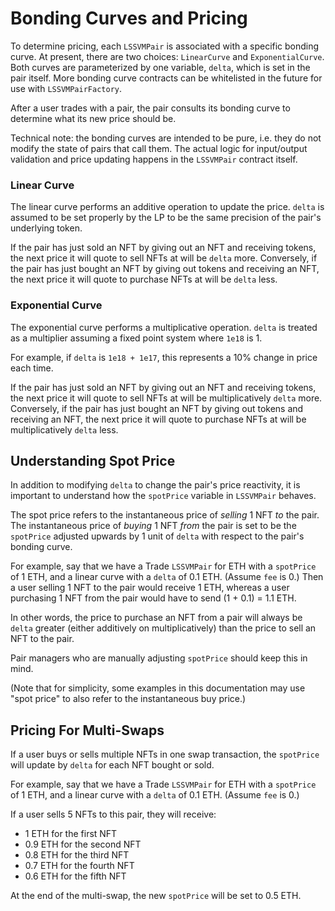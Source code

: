 # Bonding Curves and Pricing

To determine pricing, each `LSSVMPair` is associated with a specific bonding curve. At present, there are two choices: `LinearCurve` and `ExponentialCurve`. Both curves are parameterized by one variable, `delta`, which is set in the pair itself. More bonding curve contracts can be whitelisted in the future for use with `LSSVMPairFactory`.

After a user trades with a pair, the pair consults its bonding curve to determine what its new price should be. 

Technical note: the bonding curves are intended to be pure, i.e. they do not modify the state of pairs that call them. The actual logic for input/output validation and price updating happens in the `LSSVMPair` contract itself. 

### Linear Curve
The linear curve performs an additive operation to update the price. `delta` is assumed to be set properly by the LP to be the same precision of the pair's underlying token.

If the pair has just sold an NFT by giving out an NFT and receiving tokens, the next price it will quote to sell NFTs at will be `delta` more. Conversely, if the pair has just bought an NFT by giving out tokens and receiving an NFT, the next price it will quote to purchase NFTs at will be `delta` less. 

### Exponential Curve
The exponential curve performs a multiplicative operation. `delta` is treated as a multiplier assuming a fixed point system where `1e18` is 1.

For example, if `delta` is `1e18 + 1e17`, this represents a 10% change in price each time.

If the pair has just sold an NFT by giving out an NFT and receiving tokens, the next price it will quote to sell NFTs at will be multiplicatively `delta` more. Conversely, if the pair has just bought an NFT by giving out tokens and receiving an NFT, the next price it will quote to purchase NFTs at will be multiplicatively `delta` less. 

## Understanding Spot Price
In addition to modifying `delta` to change the pair's price reactivity, it is important to understand how the `spotPrice` variable in `LSSVMPair` behaves.

The spot price refers to the instantaneous price of *selling* 1 NFT *to* the pair. The instantaneous price of *buying* 1 NFT *from* the pair is set to be the `spotPrice` adjusted upwards by 1 unit of `delta` with respect to the pair's bonding curve.

For example, say that we have a Trade `LSSVMPair` for ETH  with a `spotPrice` of 1 ETH, and a linear curve with a `delta` of 0.1 ETH. (Assume `fee` is 0.) Then a user selling 1 NFT to the pair would receive 1 ETH, whereas a user purchasing 1 NFT from the pair would have to send (1 + 0.1) = 1.1 ETH.

In other words, the price to purchase an NFT from a pair will always be `delta` greater (either additively on multiplicatively) than the price to sell an NFT to the pair.

Pair managers who are manually adjusting `spotPrice` should keep this in mind.

(Note that for simplicity, some examples in this documentation may use "spot price" to also refer to the instantaneous buy price.)

## Pricing For Multi-Swaps
If a user buys or sells multiple NFTs in one swap transaction, the `spotPrice` will update by `delta` for each NFT bought or sold. 

For example, say that we have a Trade `LSSVMPair` for ETH  with a `spotPrice` of 1 ETH, and a linear curve with a `delta` of 0.1 ETH. (Assume `fee` is 0.)

If a user sells 5 NFTs to this pair, they will receive:

* 1 ETH for the first NFT
* 0.9 ETH for the second NFT
* 0.8 ETH for the third NFT
* 0.7 ETH for the fourth NFT
* 0.6 ETH for the fifth NFT

At the end of the multi-swap, the new `spotPrice` will be set to 0.5 ETH.